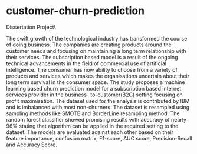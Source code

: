# customer-churn-prediction
Dissertation Project\\

The swift growth of the technological industry has transformed the course of doing business. The companies are creating products around the customer needs and focusing on maintaining a long term relationship with their services. The subscription based model is a result of the ongoing technical advancements in the field of commercial use of artificial intelligence. The consumer has now ability to choose from a variety of products and services which makes the organisations uncertain about their long term survival in the consumer space. The study proposes a machine learning based churn prediction model for a subscription based internet services provider in the business- to-customer(B2C) setting focusing on profit maximisation. The dataset used for the analysis is contributed by IBM and is imbalanced with most non-churners. The dataset is resampled using sampling methods like SMOTE and BorderLine resampling method. The random forest classifier showed promising results with accuracy of nearly 96% stating that algorithm can be applied in the required setting to the dataset. The models are evaluated against each other based on their feature importance, confusion matrix, F1-score, AUC score, Precision-Recall and Accuracy Score.
